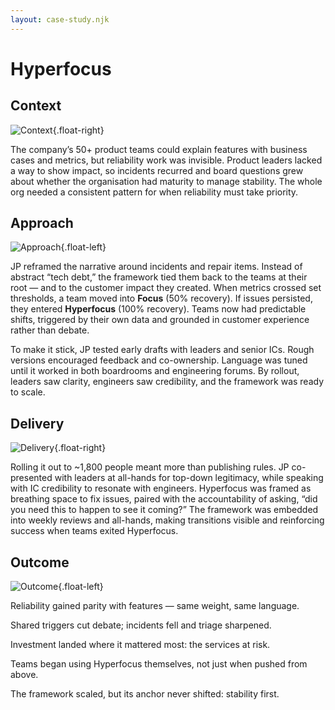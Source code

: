 ```yaml
---
layout: case-study.njk
---
```


# Hyperfocus

## Context

![Context](https://picsum.photos/seed/context/600/400/){.float-right}

The company’s  50+ product teams could explain features with business cases and metrics, but reliability work was invisible. Product leaders lacked a way to show impact, so incidents recurred and board questions grew about whether the organisation had maturity to manage stability. The whole org needed a consistent pattern for when reliability must take priority.

## Approach

![Approach](https://picsum.photos/seed/approach/600/400/){.float-left}

JP reframed the narrative around incidents and repair items. Instead of abstract “tech debt,” the framework tied them back to the teams at their root — and to the customer impact they created. When metrics crossed set thresholds, a team moved into **Focus** (50% recovery). If issues persisted, they entered **Hyperfocus** (100% recovery). Teams now had predictable shifts, triggered by their own data and grounded in customer experience rather than debate.

To make it stick, JP tested early drafts with leaders and senior ICs. Rough versions encouraged feedback and co-ownership. Language was tuned until it worked in both boardrooms and engineering forums. By rollout, leaders saw clarity, engineers saw credibility, and the framework was ready to scale.

## Delivery

![Delivery](https://picsum.photos/seed/delivery/600/400/){.float-right}

Rolling it out to ~1,800 people meant more than publishing rules. JP co-presented with leaders at all-hands for top-down legitimacy, while speaking with IC credibility to resonate with engineers. Hyperfocus was framed as breathing space to fix issues, paired with the accountability of asking, “did you need this to happen to see it coming?” The framework was embedded into weekly reviews and all-hands, making transitions visible and reinforcing success when teams exited Hyperfocus.

## Outcome

![Outcome](https://picsum.photos/seed/outcome/600/400/){.float-left}

Reliability gained parity with features — same weight, same language.

Shared triggers cut debate; incidents fell and triage sharpened.

Investment landed where it mattered most: the services at risk.

Teams began using Hyperfocus themselves, not just when pushed from above.

The framework scaled, but its anchor never shifted: stability first.
